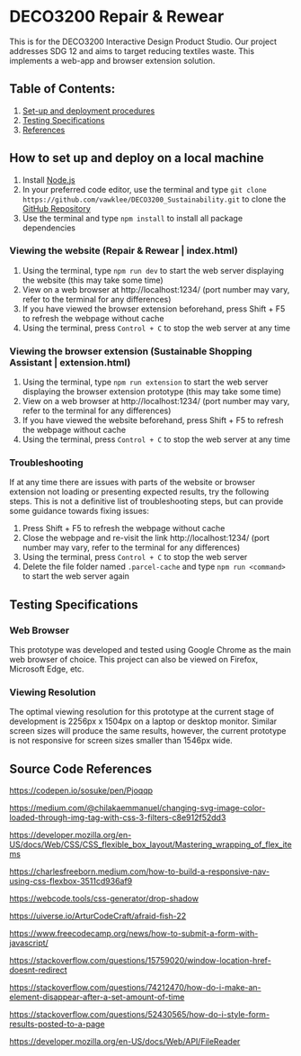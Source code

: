 # DECO3200 Repair & Rewear
This is for the DECO3200 Interactive Design Product Studio. Our project addresses SDG 12 and aims to target reducing textiles waste. This implements a web-app and browser extension solution.

## Table of Contents:
1. [Set-up and deployment procedures](#setupAndDeploy)
2. [Testing Specifications](#specifications)
3. [References](#references)

## How to set up and deploy on a local machine <a id="setupAndDeploy"></a>
1. Install [Node.js](https://nodejs.org/en)
2. In your preferred code editor, use the terminal and type `git clone https://github.com/vawklee/DECO3200_Sustainability.git` to clone the [GitHub Repository](https://github.com/vawklee/DECO3200_Sustainability.git)
3. Use the terminal and type `npm install` to install all package dependencies

### Viewing the website (Repair & Rewear | index.html)
1. Using the terminal, type `npm run dev` to start the web server displaying the website (this may take some time)
2. View on a web browser at http://localhost:1234/ (port number may vary, refer to the terminal for any differences)
3. If you have viewed the browser extension beforehand, press Shift + F5 to refresh the webpage without cache
4. Using the terminal, press `Control + C` to stop the web server at any time

### Viewing the browser extension (Sustainable Shopping Assistant | extension.html)
1. Using the terminal, type `npm run extension` to start the web server displaying the browser extension prototype (this may take some time)
2. View on a web browser at http://localhost:1234/ (port number may vary, refer to the terminal for any differences)
3. If you have viewed the website beforehand, press Shift + F5 to refresh the webpage without cache
4. Using the terminal, press `Control + C` to stop the web server at any time

### Troubleshooting
If at any time there are issues with parts of the website or browser extension not loading or presenting expected results, try the following steps. This is not a definitive list of troubleshooting steps, but can provide some guidance towards fixing issues: <br>
1. Press Shift + F5 to refresh the webpage without cache
2. Close the webpage and re-visit the link http://localhost:1234/ (port number may vary, refer to the terminal for any differences)
3. Using the terminal, press `Control + C` to stop the web server
4. Delete the file folder named `.parcel-cache` and type `npm run <command>` to start the web server again

## Testing Specifications <a id="specifications"></a>
### Web Browser
This prototype was developed and tested using Google Chrome as the main web browser of choice. This project can also be viewed on Firefox, Microsoft Edge, etc.
### Viewing Resolution
The optimal viewing resolution for this prototype at the current stage of development is 2256px x 1504px on a laptop or desktop monitor. Similar screen sizes will produce the same results, however, the current prototype is not responsive for screen sizes smaller than 1546px wide.

## Source Code References <a id="references"></a>
https://codepen.io/sosuke/pen/Pjoqqp <br>

https://medium.com/@chilakaemmanuel/changing-svg-image-color-loaded-through-img-tag-with-css-3-filters-c8e912f52dd3 <br>

https://developer.mozilla.org/en-US/docs/Web/CSS/CSS_flexible_box_layout/Mastering_wrapping_of_flex_items <br>

https://charlesfreeborn.medium.com/how-to-build-a-responsive-nav-using-css-flexbox-3511cd936af9 <br>

https://webcode.tools/css-generator/drop-shadow <br>

https://uiverse.io/ArturCodeCraft/afraid-fish-22 <br>

https://www.freecodecamp.org/news/how-to-submit-a-form-with-javascript/ <br>

https://stackoverflow.com/questions/15759020/window-location-href-doesnt-redirect <br>

https://stackoverflow.com/questions/74212470/how-do-i-make-an-element-disappear-after-a-set-amount-of-time <br>

https://stackoverflow.com/questions/52430565/how-do-i-style-form-results-posted-to-a-page <br>

https://developer.mozilla.org/en-US/docs/Web/API/FileReader <br>